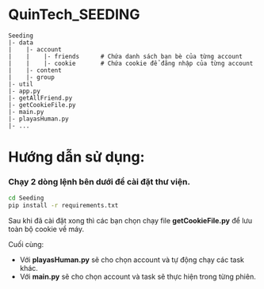 # QuinTech_SEEDING
```
Seeding
|- data
|    |- account
|    |    |- friends      # Chứa danh sách bạn bè của từng account
|    |    |- cookie       # Chứa cookie để đăng nhập của từng account
|    |- content
|    |- group
|- util
|- app.py
|- getAllFriend.py
|- getCookieFile.py
|- main.py
|- playasHuman.py
|- ...
```


# Hướng dẫn sử dụng:
### Chạy 2 dòng lệnh bên dưới để cài đặt thư viện.
```bash
cd Seeding
pip install -r requirements.txt
```

Sau khi đã cài đặt xong thì các bạn chọn chạy file **getCookieFile.py** để lưu toàn bộ cookie về máy.

Cuối cùng:
- Với **playasHuman.py** sẽ cho chọn account và tự động chạy các task khác.
- Với **main.py** sẽ cho chọn account và task sẽ thực hiện trong từng phiên.